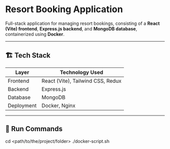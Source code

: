 # Resort Booking Application

Full-stack application for managing resort bookings, consisting of a **React (Vite) frontend**, **Express.js backend**, and **MongoDB database**, containerized using **Docker**.

---

## 🏗 Tech Stack

| Layer       | Technology Used |
|-------------|-----------------|
| Frontend    | React (Vite), Tailwind CSS, Redux |
| Backend     | Express.js |
| Database    | MongoDB |
| Deployment  | Docker, Nginx |

---

## 📁 Run Commands

cd <path/to/the/project/folder>
./docker-script.sh

